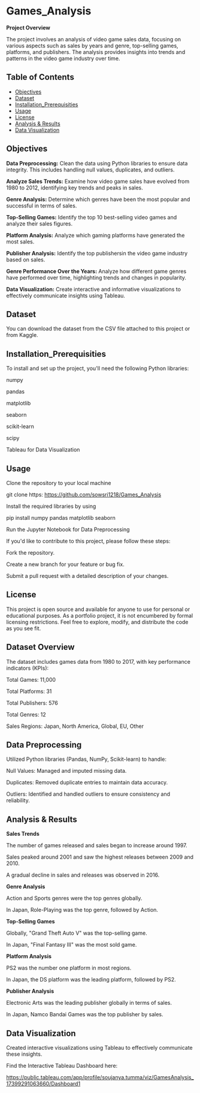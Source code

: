 # Games_Analysis

**Project Overview**

The project involves an analysis of video game sales data, focusing on various aspects such as sales by years and genre, top-selling games, platforms, and publishers. The analysis provides insights into trends and patterns in the video game industry over time.

## Table of Contents

- [Objectives](#Objectives)
- [Dataset](#Dataset)
- [Installation_Prerequisities](#Installation_Prerequisities)
- [Usage](#Usage)
- [License](#license)
- [Analysis & Results](#Analysis&Results)
- [Data Visualization](#Data_Visualization)

  
## **Objectives**


**Data Preprocessing:** Clean the data using Python libraries to ensure data integrity. This includes handling null values, duplicates, and outliers.

**Analyze Sales Trends:** Examine how video game sales have evolved from 1980 to 2012, identifying key trends and peaks in sales.

**Genre Analysis:** Determine which genres have been the most popular and successful in terms of sales.

**Top-Selling Games:** Identify the top 10 best-selling video games and analyze their sales figures.

**Platform Analysis:** Analyze which gaming platforms have generated the most sales.

**Publisher Analysis:** Identify the top publishersin the video game industry based on sales.

**Genre Performance Over the Years:** Analyze how different game genres have performed over time, highlighting trends and changes in popularity.

**Data Visualization:** Create interactive and informative visualizations to effectively communicate insights using Tableau.


## **Dataset**

You can download the dataset from the CSV file attached to this project or from Kaggle.


## **Installation_Prerequisities**

To install and set up the project, you'll need the following Python libraries:

numpy

pandas

matplotlib

seaborn

scikit-learn

scipy

Tableau for Data Visualization


## **Usage**

Clone the repository to your local machine

git clone https: https://github.com/sowsri1218/Games_Analysis

Install the required libraries by using

pip install numpy pandas matplotlib seaborn

Run the Jupyter Notebook for Data Preprocessing

If you'd like to contribute to this project, please follow these steps:

Fork the repository.

Create a new branch for your feature or bug fix.

Submit a pull request with a detailed description of your changes.

## **License** 

This project is open source and available for anyone to use for personal or educational purposes. As a portfolio project, it is not encumbered by formal licensing restrictions. Feel free to explore, modify, and distribute the code as you see fit.


## **Dataset Overview**

The dataset includes games data from 1980 to 2017, with key performance indicators (KPIs):

Total Games: 11,000

Total Platforms: 31

Total Publishers: 576

Total Genres: 12

Sales Regions: Japan, North America, Global, EU, Other

## **Data Preprocessing**

Utilized Python libraries (Pandas, NumPy, Scikit-learn) to handle:

Null Values: Managed and imputed missing data.

Duplicates: Removed duplicate entries to maintain data accuracy.

Outliers: Identified and handled outliers to ensure consistency and reliability.


## **Analysis & Results**

**Sales Trends**

The number of games released and sales began to increase around 1997.

Sales peaked around 2001 and saw the highest releases between 2009 and 2010.

A gradual decline in sales and releases was observed in 2016.

**Genre Analysis**

Action and Sports genres were the top genres globally.

In Japan, Role-Playing was the top genre, followed by Action.

**Top-Selling Games**

Globally, "Grand Theft Auto V" was the top-selling game.

In Japan, "Final Fantasy III" was the most sold game.

**Platform Analysis**

PS2 was the number one platform in most regions.

In Japan, the DS platform was the leading platform, followed by PS2.

**Publisher Analysis**

Electronic Arts was the leading publisher globally in terms of sales.

In Japan, Namco Bandai Games was the top publisher by sales.

## **Data Visualization**

Created interactive visualizations using Tableau to effectively communicate these insights.

Find the Interactive Tableau Dashboard here:

https://public.tableau.com/app/profile/soujanya.tumma/viz/GamesAnalysis_17399291063660/Dashboard1

